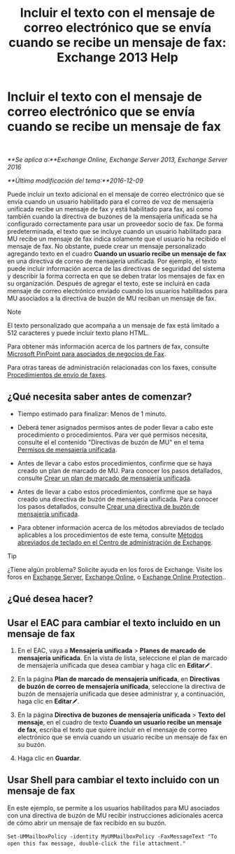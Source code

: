 ﻿---
title: 'Incluir el texto con el mensaje de correo electrónico que se envía cuando se recibe un mensaje de fax: Exchange 2013 Help'
TOCTitle: Incluir el texto con el mensaje de correo electrónico que se envía cuando se recibe un mensaje de fax
ms:assetid: 48244e58-b7d6-4f0e-bbae-d22bf0fc11ff
ms:mtpsurl: https://technet.microsoft.com/es-es/library/Bb201684(v=EXCHG.150)
ms:contentKeyID: 51406504
ms.date: 05/22/2018
mtps_version: v=EXCHG.150
ms.translationtype: MT
---

# Incluir el texto con el mensaje de correo electrónico que se envía cuando se recibe un mensaje de fax

 

_**Se aplica a:**Exchange Online, Exchange Server 2013, Exchange Server 2016_

_**Última modificación del tema:**2016-12-09_

Puede incluir un texto adicional en el mensaje de correo electrónico que se envía cuando un usuario habilitado para el correo de voz de mensajería unificada recibe un mensaje de fax y está habilitado para fax, así como también cuando la directiva de buzones de la mensajería unificada se ha configurado correctamente para usar un proveedor socio de fax. De forma predeterminada, el texto que se incluye cuando un usuario habilitado para MU recibe un mensaje de fax indica solamente que el usuario ha recibido el mensaje de fax. No obstante, puede crear un mensaje personalizado agregando texto en el cuadro **Cuando un usuario recibe un mensaje de fax** en una directiva de correo de mensajería unificada. Por ejemplo, el texto puede incluir información acerca de las directivas de seguridad del sistema y describir la forma correcta en que se deben tratar los mensajes de fax en su organización. Después de agregar el texto, este se incluirá en cada mensaje de correo electrónico enviado cuando los usuarios habilitados para MU asociados a la directiva de buzón de MU reciban un mensaje de fax.


> [!NOTE]
> El texto personalizado que acompaña a un mensaje de fax está limitado a 512 caracteres y puede incluir texto plano HTML.



Para obtener más información acerca de los partners de fax, consulte [Microsoft PinPoint para asociados de negocios de Fax](https://go.microsoft.com/fwlink/?linkid=190238).

Para otras tareas de administración relacionadas con los faxes, consulte [Procedimientos de envío de faxes](faxing-procedures-exchange-2013-help.md).

## ¿Qué necesita saber antes de comenzar?

  - Tiempo estimado para finalizar: Menos de 1 minuto.

  - Deberá tener asignados permisos antes de poder llevar a cabo este procedimiento o procedimientos. Para ver qué permisos necesita, consulte el el contenido "Directivas de buzón de MU" en el tema [Permisos de mensajería unificada](unified-messaging-permissions-exchange-2013-help.md).

  - Antes de llevar a cabo estos procedimientos, confirme que se haya creado un plan de marcado de MU. Para conocer los pasos detallados, consulte [Crear un plan de marcado de mensajería unificada](create-a-um-dial-plan-exchange-2013-help.md).

  - Antes de llevar a cabo estos procedimientos, confirme que se haya creado una directiva de buzón de mensajería unificada. Para conocer los pasos detallados, consulte [Crear una directiva de buzón de mensajería unificada](create-a-um-mailbox-policy-exchange-2013-help.md).

  - Para obtener información acerca de los métodos abreviados de teclado aplicables a los procedimientos de este tema, consulte [Métodos abreviados de teclado en el Centro de administración de Exchange](keyboard-shortcuts-in-the-exchange-admin-center-exchange-online-protection-help.md).


> [!TIP]
> ¿Tiene algún problema? Solicite ayuda en los foros de Exchange. Visite los foros en <A href="https://go.microsoft.com/fwlink/p/?linkid=60612">Exchange Server</A>, <A href="https://go.microsoft.com/fwlink/p/?linkid=267542">Exchange Online</A>, o <A href="https://go.microsoft.com/fwlink/p/?linkid=285351">Exchange Online Protection</A>..



## ¿Qué desea hacer?

## Usar el EAC para cambiar el texto incluido en un mensaje de fax

1.  En el EAC, vaya a **Mensajería unificada** \> **Planes de marcado de mensajería unificada**. En la vista de lista, seleccione el plan de marcado de mensajería unificada que desea cambiar y haga clic en **Editar**![Icono Editar](images/Bb124582.6f53ccb2-1f13-4c02-bea0-30690e6ea71d(EXCHG.150).gif "Icono Editar").

2.  En la página **Plan de marcado de mensajería unificada**, en **Directivas de buzón de correo de mensajería unificada**, seleccione la directiva de buzón de mensajería unificada que desee administrar y, a continuación, haga clic en **Editar**![Icono Editar](images/Bb124582.6f53ccb2-1f13-4c02-bea0-30690e6ea71d(EXCHG.150).gif "Icono Editar").

3.  En la página **Directiva de buzones de mensajería unificada** \> **Texto del mensaje**, en el cuadro de texto **Cuando un usuario recibe un mensaje de fax**, escriba el texto que quiere incluir en el mensaje de correo electrónico que se envía cuando un usuario recibe un mensaje de fax en su buzón.

4.  Haga clic en **Guardar**.

## Usar Shell para cambiar el texto incluido con un mensaje de fax

En este ejemplo, se permite a los usuarios habilitados para MU asociados con una directiva de buzón de MU recibir instrucciones adicionales acerca de cómo abrir un mensaje de fax recibido en su buzón.

    Set-UMMailboxPolicy -identity MyUMMailboxPolicy -FaxMessageText "To open this fax message, double-click the file attachment."

